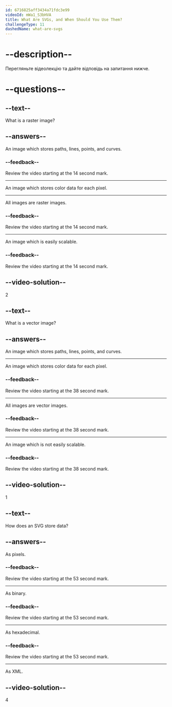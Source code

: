 ```yaml
---
id: 6716825aff3434a71fdc3e99
videoId: mWa1_S3bHVA
title: What Are SVGs, and When Should You Use Them?
challengeType: 11
dashedName: what-are-svgs
---
```


# --description--

Перегляньте відеолекцію та дайте відповідь на запитання нижче.

# --questions--

## --text--

What is a raster image?

## --answers--

An image which stores paths, lines, points, and curves.

### --feedback--

Review the video starting at the 14 second mark.

---

An image which stores color data for each pixel.

---

All images are raster images.

### --feedback--

Review the video starting at the 14 second mark.

---

An image which is easily scalable.

### --feedback--

Review the video starting at the 14 second mark.

## --video-solution--

2

## --text--

What is a vector image?

## --answers--

An image which stores paths, lines, points, and curves.

---

An image which stores color data for each pixel.

### --feedback--

Review the video starting at the 38 second mark.

---

All images are vector images.

### --feedback--

Review the video starting at the 38 second mark.

---

An image which is not easily scalable.

### --feedback--

Review the video starting at the 38 second mark.

## --video-solution--

1

## --text--

How does an SVG store data?

## --answers--

As pixels.

### --feedback--

Review the video starting at the 53 second mark.

---

As binary.

### --feedback--

Review the video starting at the 53 second mark.

---

As hexadecimal.

### --feedback--

Review the video starting at the 53 second mark.

---

As XML.

## --video-solution--

4
